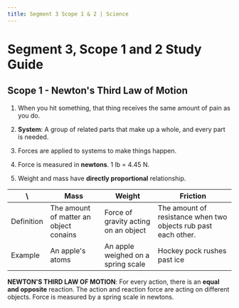```yaml
---
title: Segment 3 Scope 1 & 2 | Science
---
```


# Segment 3, Scope 1 and 2 Study Guide

## Scope 1 - Newton's Third Law of Motion

1. When you hit something, that thing receives the same amount of pain as you do.

2. **System**: A group of related parts that make up a whole, and every part is needed.

3. Forces are applied to systems to make things happen.

4. Force is measured in **newtons**. 1 lb = 4.45 N.

5. Weight and mass have **directly proportional** relationship. 

\  | Mass | Weight | Friction
--- | --- | --- | ---
Definition | The amount of matter an object conains | Force of gravity acting on an object | The amount of resistance when two objects rub past each other.
Example | An apple's atoms | An apple weighed on a spring scale | Hockey pock rushes past ice

**NEWTON'S THIRD LAW OF MOTION**: For every action, there is an **equal and opposite** reaction. The action and reaction force are acting on different objects. Force is measured by a spring scale in newtons.

<meta>
<p><!Newton's third law graphic organizer "forcefully speaking"></p>
</meta>


